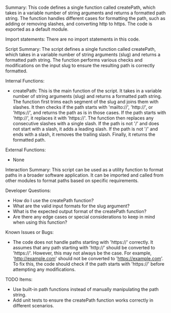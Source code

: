 Summary:
This code defines a single function called createPath, which takes in a variable number of string arguments and returns a formatted path string. The function handles different cases for formatting the path, such as adding or removing slashes, and converting http to https. The code is exported as a default module.

Import statements:
There are no import statements in this code.

Script Summary:
The script defines a single function called createPath, which takes in a variable number of string arguments (slug) and returns a formatted path string. The function performs various checks and modifications on the input slug to ensure the resulting path is correctly formatted.

Internal Functions:
- createPath: This is the main function of the script. It takes in a variable number of string arguments (slug) and returns a formatted path string. The function first trims each segment of the slug and joins them with slashes. It then checks if the path starts with 'mailto://', 'http://', or 'https://', and returns the path as is in those cases. If the path starts with 'http://', it replaces it with 'https://'. The function then replaces any consecutive slashes with a single slash. If the path is not '/' and does not start with a slash, it adds a leading slash. If the path is not '/' and ends with a slash, it removes the trailing slash. Finally, it returns the formatted path.

External Functions:
- None

Interaction Summary:
This script can be used as a utility function to format paths in a broader software application. It can be imported and called from other modules to format paths based on specific requirements.

Developer Questions:
- How do I use the createPath function?
- What are the valid input formats for the slug argument?
- What is the expected output format of the createPath function?
- Are there any edge cases or special considerations to keep in mind when using this function?

Known Issues or Bugs:
- The code does not handle paths starting with 'https://' correctly. It assumes that any path starting with 'http://' should be converted to 'https://'. However, this may not always be the case. For example, 'http://example.com' should not be converted to 'https://example.com'. To fix this, the code should check if the path starts with 'https://' before attempting any modifications.

TODO Items:
- Use built-in path functions instead of manually manipulating the path string.
- Add unit tests to ensure the createPath function works correctly in different scenarios.